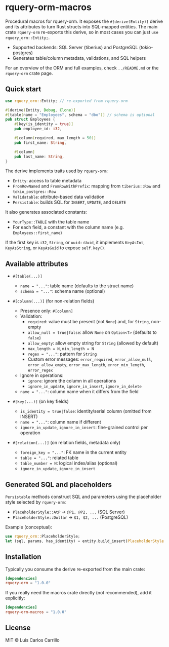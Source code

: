 # rquery-orm-macros

Procedural macros for rquery-orm. It exposes the `#[derive(Entity)]` derive and
its attributes to turn Rust structs into SQL-mapped entities. The main crate
`rquery-orm` re-exports this derive, so in most cases you can just `use rquery_orm::Entity;`.

- Supported backends: SQL Server (tiberius) and PostgreSQL (tokio-postgres)
- Generates table/column metadata, validations, and SQL helpers

For an overview of the ORM and full examples, check `../README.md` or the
`rquery-orm` crate page.

## Quick start

```rust
use rquery_orm::Entity; // re-exported from rquery-orm

#[derive(Entity, Debug, Clone)]
#[table(name = "Employees", schema = "dbo")] // schema is optional
pub struct Employees {
    #[key(is_identity = true)]
    pub employee_id: i32,

    #[column(required, max_length = 50)]
    pub first_name: String,

    #[column]
    pub last_name: String,
}
```

The derive implements traits used by `rquery-orm`:
- `Entity`: access to table metadata
- `FromRowNamed` and `FromRowWithPrefix`: mapping from `tiberius::Row` and `tokio_postgres::Row`
- `Validatable`: attribute-based data validation
- `Persistable`: builds SQL for `INSERT`, `UPDATE`, and `DELETE`

It also generates associated constants:
- `YourType::TABLE` with the table name
- For each field, a constant with the column name (e.g. `Employees::first_name`)

If the first key is `i32`, `String`, or `uuid::Uuid`, it implements `KeyAsInt`,
`KeyAsString`, or `KeyAsGuid` to expose `self.key()`.

## Available attributes

- `#[table(...)]`
  - `name = "..."`: table name (defaults to the struct name)
  - `schema = "..."`: schema name (optional)

- `#[column(...)]` (for non-relation fields)
  - Presence only: `#[column]`
  - Validation:
    - `required`: value must be present (not `None`) and, for `String`, non-empty
    - `allow_null = true|false`: allow `None` on `Option<T>` (defaults to `false`)
    - `allow_empty`: allow empty string for `String` (allowed by default)
    - `max_length = N`, `min_length = N`
    - `regex = "..."`: pattern for `String`
    - Custom error messages: `error_required`, `error_allow_null`,
      `error_allow_empty`, `error_max_length`, `error_min_length`, `error_regex`
  - Ignore in operations:
    - `ignore`: ignore the column in all operations
    - `ignore_in_update`, `ignore_in_insert`, `ignore_in_delete`
  - `name = "..."`: column name when it differs from the field

- `#[key(...)]` (on key fields)
  - `is_identity = true|false`: identity/serial column (omitted from INSERT)
  - `name = "..."`: column name if different
  - `ignore_in_update`, `ignore_in_insert`: fine-grained control per operation

- `#[relation(...)]` (on relation fields, metadata only)
  - `foreign_key = "..."`: FK name in the current entity
  - `table = "..."`: related table
  - `table_number = N`: logical index/alias (optional)
  - `ignore_in_update`, `ignore_in_insert`

## Generated SQL and placeholders

`Persistable` methods construct SQL and parameters using the placeholder style
selected by `rquery-orm`:
- `PlaceholderStyle::AtP` → `@P1, @P2, ...` (SQL Server)
- `PlaceholderStyle::Dollar` → `$1, $2, ...` (PostgreSQL)

Example (conceptual):
```rust
use rquery_orm::PlaceholderStyle;
let (sql, params, has_identity) = entity.build_insert(PlaceholderStyle::Dollar);
```

## Installation

Typically you consume the derive re-exported from the main crate:

```toml
[dependencies]
rquery-orm = "1.0.0"
```

If you really need the macros crate directly (not recommended), add it explicitly:

```toml
[dependencies]
rquery-orm-macros = "1.0.0"
```

## License

MIT © Luis Carlos Carrillo
